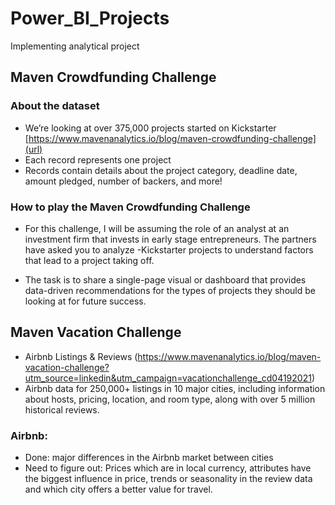 # Power_BI_Projects
Implementing analytical project

## Maven Crowdfunding Challenge

### About the dataset 
- We’re looking at over 375,000 projects started on Kickstarter [https://www.mavenanalytics.io/blog/maven-crowdfunding-challenge](url)
- Each record represents one project
- Records contain details about the project category, deadline date, amount pledged, number of backers, and more!

### How to play the Maven Crowdfunding Challenge
- For this challenge, I will be assuming the role of an analyst at an investment firm that invests in early stage entrepreneurs. The partners have asked you to analyze -Kickstarter projects to understand factors that lead to a project taking off.

- The task is to share a single-page visual or dashboard that provides data-driven recommendations for the types of projects they should be looking at for future success.

## Maven Vacation Challenge

- Airbnb Listings & Reviews (https://www.mavenanalytics.io/blog/maven-vacation-challenge?utm_source=linkedin&utm_campaign=vacationchallenge_cd04192021)
- Airbnb data for 250,000+ listings in 10 major cities, including information about hosts, pricing, location, and room type, along with over 5 million historical reviews.

### Airbnb:
* Done:
  major differences in the Airbnb market between cities
* Need to figure out:
  Prices which are in local currency, attributes have the biggest influence in price, trends or seasonality in the review data and which city offers a better value for travel.


